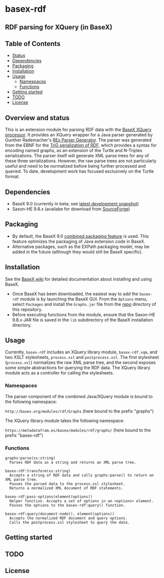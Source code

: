# basex-rdf
## RDF parsing for XQuery (in BaseX)

## Table of Contents
- [Status](#status)
- [Dependencies](#dependencies)
- [Packaging](#packaging)
- [Installation](#installation)   
- [Usage](#usage)
  - [Namespaces](#namespaces)
  - [Functions](#functions)    
- [Getting started](#getting-started)
- [TODO](#todo)
- [License](#license)

## Overview and status

This is an extension module for parsing RDF data with the [BaseX XQuery processor](https://github.com/BaseXdb/basex). It provides an XQuery wrapper for a Java parser generated by Gunther Rademacher's [REx Parser Generator](http://www.bottlecaps.de/rex/). The parser was generated from the EBNF for the [TriG serialization of RDF](https://www.w3.org/TR/trig/), which provides a syntax for encoding named graphs, as an extension of the Turtle and N-Triples serializations. The parser itself will generate XML parse trees for any of these three serializations. However, the raw parse trees are not particularly useful and need to be normalized before being further processed and queried. To date, development work has focused exclusively on the Turtle format.

## Dependencies
* BaseX 9.0 (currently in beta; see [latest development snapshot](http://files.basex.org/releases/latest/))
* Saxon-HE 9.8.x (availabe for download from [SourceForge](https://sourceforge.net/projects/saxon/files/latest/download?source=files))

## Packaging
* By default, the BaseX 9.0 [combined packaging feature](http://docs.basex.org/wiki/Repository#Combined) is used. This feature optimizes the packaging of Java extension code in BaseX.
* Alternative packages, such as the EXPath packaging model, may be added in the future (although they would still be BaseX specific).

## Installation
See the [BaseX wiki](http://docs.basex.org/wiki/Main_Page) for detailed documentation about installing and using BaseX.

* Once BaseX has been downloaded, the easiest way to add the `basex-rdf` module is by launching the BaseX GUI. From the `Options` menu, select `Packages` and install the `Graphs.jar` file from the [repo](https://github.com/metadataframes/basex-rdf/tree/master/src/repo) directory of this repository.
* Before executing functions from the module, ensure that the Saxon-HE 9.8.x JAR file is saved in the `lib` subdirectory of the BaseX installation directory.

## Usage
Currently, `basex-rdf` includes an XQuery library module, `basex-rdf.xqm`, and two XSLT stylesheets, `process.xsl` and `postprocess.xsl`. The first stylesheet (`process.xsl`) normalizes the raw XML parse tree, and the second exposes some simple abstractions for querying the RDF data. The XQuery library module acts as a controller for calling the stylesheets.

### Namespaces
The parser component of the combined Java/XQuery module is bound to the following namespace:

`http://basex.org/modules/rdf/Graphs` (here bound to the prefix "graphs")

The XQuery library module takes the following namespace:

`https://metadatafram.es/basex/modules/rdf/graphs/` (here bound to the prefix "basex-rdf")

### Functions
```
graphs:parse(xs:string)
  Parses RDF data as a string and returns an XML parse tree.
```
```
basex-rdf:transform(xs:string)
  Accepts a string of RDF data and calls graphs:parse() to return an XML parse tree. 
  Passes the parsed data to the process.xsl stylesheet.
  Returns a normalized XML document of RDF statements.  
```
```
basex-rdf:pass-options(element(options))
  Helper function. Accepts a set of options in an <options> element.
  Passes the options to the basex-rdf:query() function.  
```
```
basex-rdf:query(document-node(), element(options))
  Accepts the normalized RDF document and query options.
  Calls the postprocess.xsl stylesheet to query the data.  
```


## Getting started

## TODO

## License

 